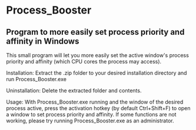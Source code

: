# Process_Booster
Program to more easily set process priority and affinity in Windows
----------
This small program will let you more easily set the active window's process priority and affinity (which CPU cores the process may access).

Installation: Extract the .zip folder to your desired installation directory and run Process_Booster.exe

Uninstallation: Delete the extracted folder and contents.

Usage: With Process_Booster.exe running and the window of the desired process active, press the activation hotkey (by default Ctrl+Shift+F) to open a window to set process priority and affinity. If some functions are not working, please try running Process_Booster.exe as an administrator.
